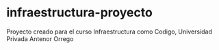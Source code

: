 # infraestructura-proyecto
Proyecto creado para el curso Infraestructura como Codigo, Universidad Privada Antenor Orrego
